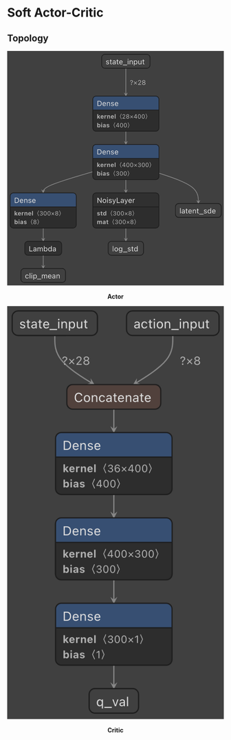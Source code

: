 # Soft Actor-Critic

## Topology

<p align="center">
  <img src="../../img/model_A_SAC.png" alt="actor">
</p>
<p align="center"><b>Actor</b></p>

<p align="center">
  <img src="../../img/model_C_SAC.png" alt="critic">
</p>
<p align="center"><b>Critic</b></p>
